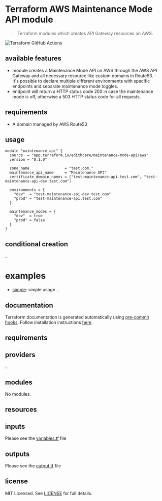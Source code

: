 # Terraform AWS Maintenance Mode API module

> Terraform modules which creates API Gateway resources on AWS.

![Terraform GitHub Actions](https://github.com/edithcare/terraform-aws-maintenance-mode-api/workflows/Terraform%20GitHub%20Actions/badge.svg)

## available features

- module creates a Maintenance Mode API on AWS through the AWS API Gateway and all necessary resource like custom domains in Route53. - It's possible to declare multiple different environments with specific endpoints and separate maintenance mode toggles.
- endpoint will return a HTTP status code 200 in case the maintenance mode is off, otherwise a 503 HTTP status code for all requests.

## requirements

* A domain managed by AWS Route53

## usage
```hcl
module "maintenance_api" {
  source  = "app.terraform.io/edithcare/maintenance-mode-api/aws"
  version = "0.1.0"

  zone_name                = "test.com."
  maintenance_api_name     = "Maintenance API"
  certificate_domain_names = ["test-maintenance-api.test.com", "test-maintenance-api-dev.test.com"]

  environments = {
    "dev"  = "test-maintenance-api-dev.test.com"
    "prod" = "test-maintenance-api.test.com"
  }

  maintenance_modes = {
    "dev"  = true
    "prod" = false
  }
}
```

## conditional creation
..

# examples
- [simple](examples/simple): simple usage ..


## documentation

Terraform documentation is generated automatically using [pre-commit hooks](http://www.pre-commit.com/). Follow installation instructions [here](https://pre-commit.com/#install).

## requirements


## providers

..

## modules

No modules.

## resources

## inputs

Please see the [variables.tf](variables.tf) file

## outputs

Please see the [output.tf](output.tf) file

## license

MIT Licensed. See [LICENSE](https://github.com/edithcare/terraform-aws-maintenance-mode-api/blob/master/LICENSE) for full details.
